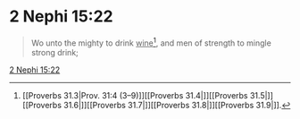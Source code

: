 # 2 Nephi 15:22

> Wo unto the mighty to drink <u>wine</u>[^a], and men of strength to mingle strong drink;

[2 Nephi 15:22](https://www.churchofjesuschrist.org/study/scriptures/bofm/2-ne/15?lang=eng&id=p22#p22)


[^a]: [[Proverbs 31.3|Prov. 31:4 (3–9)]][[Proverbs 31.4|]][[Proverbs 31.5|]][[Proverbs 31.6|]][[Proverbs 31.7|]][[Proverbs 31.8|]][[Proverbs 31.9|]].  
